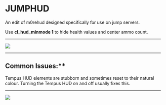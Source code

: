# JUMPHUD

An edit of m0rehud designed specifically for use on jump servers.

Use **cl_hud_minmode 1** to hide health values and center ammo count.

***

<a href="showcase.md"><img src="https://i.imgur.com/vVxJdvB.png"></a>

***

## Common Issues:**

Tempus HUD elements are stubborn and sometimes reset to their natural colour. Turning the Tempus HUD on and off usually fixes this.



***

<a href="https://github.com/Hypnootize/m0rehud"><img src="https://i.imgur.com/HVyxIC3.png"></a>
